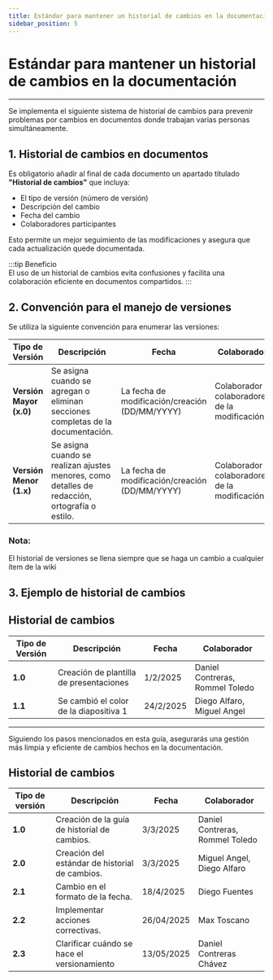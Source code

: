 ```yaml
---
title: Estándar para mantener un historial de cambios en la documentación
sidebar_position: 5
---
```


# Estándar para mantener un historial de cambios en la documentación

---

Se implementa el siguiente sistema de historial de cambios para prevenir problemas por cambios en documentos donde trabajan varias personas simultáneamente.

## **1. Historial de cambios en documentos**

Es obligatorio añadir al final de cada documento un apartado titulado **"Historial de cambios"** que incluya:

- El tipo de versión (número de versión)
- Descripción del cambio
- Fecha del cambio
- Colaboradores participantes

Esto permite un mejor seguimiento de las modificaciones y asegura que cada actualización quede documentada.

:::tip Beneficio  
El uso de un historial de cambios evita confusiones y facilita una colaboración eficiente en documentos compartidos.
:::

## **2. Convención para el manejo de versiones**

Se utiliza la siguiente convención para enumerar las versiones:

| **Tipo de Versión**     | **Descripción**                                                                                | **Fecha**                           | **Colaborador**                                |
| ----------------------- | ---------------------------------------------------------------------------------------------- | ----------------------------------- | ---------------------------------------------- |
| **Versión Mayor (x.0)** | Se asigna cuando se agregan o eliminan secciones completas de la documentación.                | La fecha de modificación/creación (DD/MM/YYYY) | Colaborador o colaboradores de la modificación |
| **Versión Menor (1.x)** | Se asigna cuando se realizan ajustes menores, como detalles de redacción, ortografía o estilo. | La fecha de modificación/creación (DD/MM/YYYY) | Colaborador o colaboradores de la modificación |

### Nota:
El historial de versiones se llena siempre que se haga un cambio a cualquier ítem de la wiki

## **3. Ejemplo de historial de cambios**

## Historial de cambios

| **Tipo de Versión** | **Descripción**                         | **Fecha** | **Colaborador**                 |
| ------------------- | --------------------------------------- | --------- | ------------------------------- |
| **1.0**             | Creación de plantilla de presentaciones | 1/2/2025  | Daniel Contreras, Rommel Toledo |
| **1.1**             | Se cambió el color de la diapositiva 1  | 24/2/2025  | Diego Alfaro, Miguel Angel      |

---

Siguiendo los pasos mencionados en esta guía, asegurarás una gestión más limpia y eficiente de cambios hechos en la documentación.

## Historial de cambios

| **Tipo de versión** | **Descripción**                               | **Fecha** | **Colaborador**                 |
| ------------------- | --------------------------------------------- | --------- | ------------------------------- |
| **1.0**             | Creación de la guía de historial de cambios.   | 3/3/2025  | Daniel Contreras, Rommel Toledo |
| **2.0**             | Creación del estándar de historial de cambios. | 3/3/2025  | Miguel Angel, Diego Alfaro      |
| **2.1**             | Cambio en el formato de la fecha.              | 18/4/2025  | Diego Fuentes |
| **2.2**             |  Implementar acciones correctivas. |      26/04/2025        |  Max Toscano 
| **2.3**             |  Clarificar cuándo se hace el versionamiento |      13/05/2025        |  Daniel Contreras Chávez